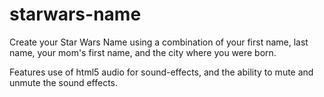 # starwars-name

Create your Star Wars Name using a combination of your first name, last name, your mom's first name, and the city where you were born.

Features use of html5 audio for sound-effects, and the ability to mute and unmute the sound effects.
